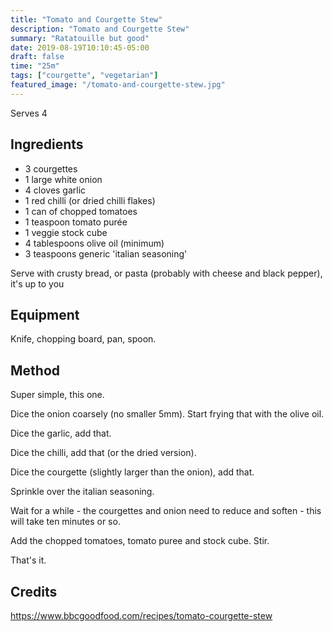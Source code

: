```yaml
---
title: "Tomato and Courgette Stew"
description: "Tomato and Courgette Stew"
summary: "Ratatouille but good"
date: 2019-08-19T10:10:45-05:00
draft: false
time: "25m"
tags: ["courgette", "vegetarian"]
featured_image: "/tomato-and-courgette-stew.jpg"
---
```


Serves 4

## Ingredients

* 3 courgettes
* 1 large white onion
* 4 cloves garlic
* 1 red chilli (or dried chilli flakes)
* 1 can of chopped tomatoes
* 1 teaspoon tomato purée
* 1 veggie stock cube
* 4 tablespoons olive oil (minimum)
* 3 teaspoons generic 'italian seasoning'

Serve with crusty bread, or pasta (probably with cheese and black pepper), it's up to you

## Equipment

Knife, chopping board, pan, spoon.

## Method

Super simple, this one.

Dice the onion coarsely (no smaller 5mm). Start frying that with the olive oil.

Dice the garlic, add that.

Dice the chilli, add that (or the dried version).

Dice the courgette (slightly larger than the onion), add that.

Sprinkle over the italian seasoning.

Wait for a while - the courgettes and onion need to reduce and soften - this will take ten minutes or so.

Add the chopped tomatoes, tomato puree and stock cube. Stir.

That's it.

## Credits

https://www.bbcgoodfood.com/recipes/tomato-courgette-stew